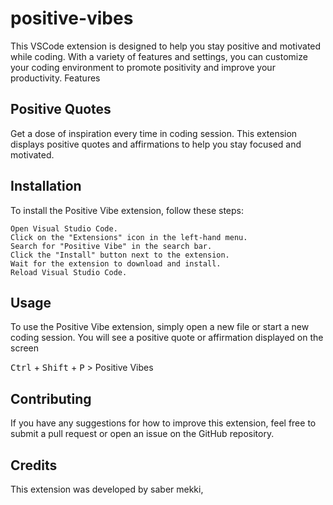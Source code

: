 # positive-vibes

This VSCode extension is designed to help you stay positive and motivated while coding. With a variety of features and settings, you can customize your coding environment to promote positivity and improve your productivity.
Features

## Positive Quotes

Get a dose of inspiration every time in coding session. This extension displays positive quotes and affirmations to help you stay focused and motivated.

## Installation

To install the Positive Vibe extension, follow these steps:

    Open Visual Studio Code.
    Click on the "Extensions" icon in the left-hand menu.
    Search for "Positive Vibe" in the search bar.
    Click the "Install" button next to the extension.
    Wait for the extension to download and install.
    Reload Visual Studio Code.

## Usage

To use the Positive Vibe extension, simply open a new file or start a new coding session. You will see a positive quote or affirmation displayed on the screen

<kbd>Ctrl</kbd> + <kbd>Shift</kbd> + <kbd>P</kbd> > Positive Vibes

## Contributing

If you have any suggestions for how to improve this extension, feel free to submit a pull request or open an issue on the GitHub repository.

## Credits

This extension was developed by saber mekki,
